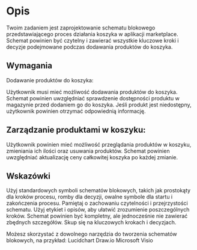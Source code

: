 # Opis
Twoim zadaniem jest zaprojektowanie schematu blokowego przedstawiającego proces działania koszyka w aplikacji marketplace. Schemat powinien być czytelny i zawierać wszystkie kluczowe kroki i decyzje podejmowane podczas dodawania produktów do koszyka.

## Wymagania
Dodawanie produktów do koszyka:

Użytkownik musi mieć możliwość dodawania produktów do koszyka.
Schemat powinien uwzględniać sprawdzenie dostępności produktu w magazynie przed dodaniem go do koszyka.
Jeśli produkt jest niedostępny, użytkownik powinien otrzymać odpowiednią informację.

## Zarządzanie produktami w koszyku:

Użytkownik powinien mieć możliwość przeglądania produktów w koszyku, zmieniania ich ilości oraz usuwania produktów.
Schemat powinien uwzględniać aktualizację ceny całkowitej koszyka po każdej zmianie.

## Wskazówki

Użyj standardowych symboli schematów blokowych, takich jak prostokąty dla kroków procesu, romby dla decyzji, owalne symbole dla startu i zakończenia procesu.
Pamiętaj o zachowaniu czytelności i przejrzystości schematu. Użyj etykiet i opisów, aby ułatwić zrozumienie poszczególnych kroków.
Schemat powinien być kompletny, ale jednocześnie nie zawierać zbędnych szczegółów. Skup się na kluczowych krokach i decyzjach.


Możesz skorzystać z dowolnego narzędzia do tworzenia schematów blokowych, na przykład:
Lucidchart
Draw.io
Microsoft Visio
